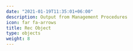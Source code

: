 ```yaml
---
date: "2021-01-19T11:35:01+06:00"
description: Output from Management Procedures
icon: far fa-arrows
title: Rec Object
type: objects
weight: 8
---
```

